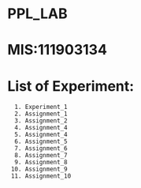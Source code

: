 # PPL_LAB

# MIS:111903134

# List of Experiment:

      1. Experiment_1
      2. Assignment_1
      3. Assignment_2
      4. Assignment_4
      5. Assignment_4
      6. Assignment_5
      7. Assignment_6
      8. Assignment_7
      9. Assignment_8
     10. Assignment_9
     11. Assignment_10
